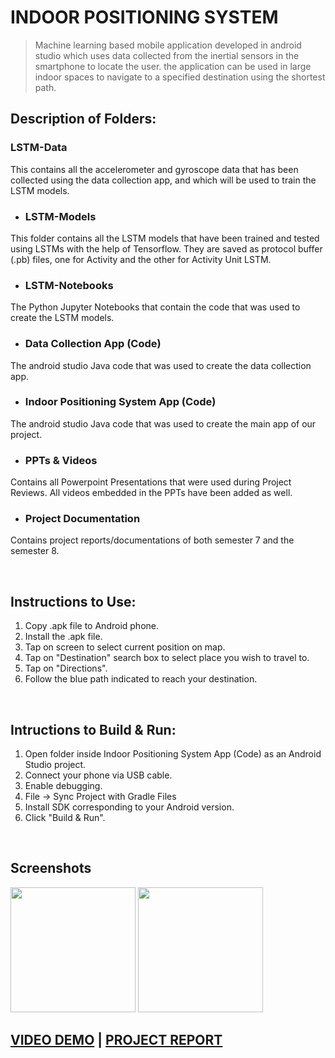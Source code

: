# INDOOR POSITIONING SYSTEM
>Machine learning based mobile application developed in android studio which uses data collected from the inertial sensors in the smartphone to locate the user. the application can be used in large indoor spaces to navigate to a specified destination using the shortest path.


## Description of Folders:
### LSTM-Data
This contains all the accelerometer and gyroscope data that has been collected using the data collection app, and which will be used to train the LSTM models.


* ### LSTM-Models
This folder contains all the LSTM models that have been trained and tested using LSTMs with the help of Tensorflow.
They are saved as protocol buffer (.pb) files, one for Activity and the other for Activity Unit LSTM.

* ### LSTM-Notebooks
The Python Jupyter Notebooks that contain the code that was used to create the LSTM models.

* ### Data Collection App (Code)
The android studio Java code that was used to create the data collection app.

* ### Indoor Positioning System App (Code)
The android studio Java code that was used to create the main app of our project.

* ### PPTs & Videos
Contains all Powerpoint Presentations  that were used during Project Reviews.
All videos embedded in the PPTs have been added as well.

* ### Project Documentation
Contains project reports/documentations of both semester 7 and the semester 8.

<br>

## Instructions to Use:
1. Copy .apk file to Android phone.
2. Install the .apk file.
3. Tap on screen to select current position on map.
4. Tap on "Destination" search box to select place you wish to travel to.
5. Tap on "Directions".
6. Follow the blue path indicated to reach your destination.

<br>

## Intructions to Build & Run:
1. Open folder inside Indoor Positioning System App (Code) as an Android Studio project.
2. Connect your phone via USB cable.
3. Enable debugging.
4. File -> Sync Project with Gradle Files
5. Install SDK corresponding to your Android version.
6. Click "Build & Run".

<br>

## Screenshots
<img src="https://user-images.githubusercontent.com/69889290/110186935-aa7ea300-7e0e-11eb-8ac0-54d3b9e71efc.png" width="200">             <img src="https://user-images.githubusercontent.com/69889290/110186978-c08c6380-7e0e-11eb-8463-8da8190ec762.png" width="200">

## [VIDEO DEMO](https://drive.google.com/file/d/1WEDI0Jt8ZPH1I-SFdTRIqrca7OstX5Io/view?usp=sharing)  |  [PROJECT REPORT](https://drive.google.com/file/d/17Eri4WDYI_enL5I9tk8zML1icJx5wQo_/view?usp=sharing)
